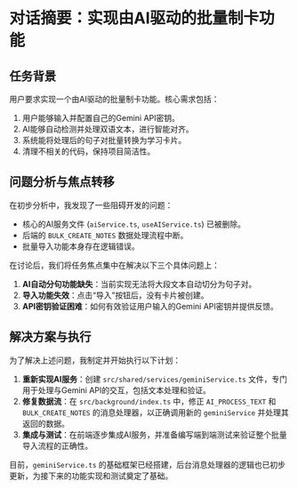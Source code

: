 # 对话摘要：实现由AI驱动的批量制卡功能

## 任务背景
用户要求实现一个由AI驱动的批量制卡功能。核心需求包括：
1.  用户能够输入并配置自己的Gemini API密钥。
2.  AI能够自动检测并处理双语文本，进行智能对齐。
3.  系统能将处理后的句子对批量转换为学习卡片。
4.  清理不相关的代码，保持项目简洁性。

## 问题分析与焦点转移
在初步分析中，我发现了一些阻碍开发的问题：
-   核心的AI服务文件 (`aiService.ts`, `useAIService.ts`) 已被删除。
-   后端的 `BULK_CREATE_NOTES` 数据处理流程中断。
-   批量导入功能本身存在逻辑错误。

在讨论后，我们将任务焦点集中在解决以下三个具体问题上：
1.  **AI自动分句功能缺失**：当前实现无法将大段文本自动切分为句子对。
2.  **导入功能失效**：点击“导入”按钮后，没有卡片被创建。
3.  **API密钥验证困难**：如何有效验证用户输入的Gemini API密钥并提供反馈。

## 解决方案与执行
为了解决上述问题，我制定并开始执行以下计划：
1.  **重新实现AI服务**：创建 `src/shared/services/geminiService.ts` 文件，专门用于处理与Gemini API的交互，包括文本处理和验证。
2.  **修复数据流**：在 `src/background/index.ts` 中，修正 `AI_PROCESS_TEXT` 和 `BULK_CREATE_NOTES` 的消息处理器，以正确调用新的 `geminiService` 并处理其返回的数据。
3.  **集成与测试**：在前端逐步集成AI服务，并准备编写端到端测试来验证整个批量导入流程的正确性。

目前，`geminiService.ts` 的基础框架已经搭建，后台消息处理器的逻辑也已初步更新，为接下来的功能实现和测试奠定了基础。